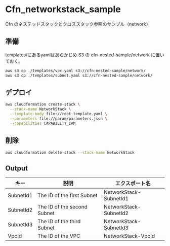 # Cfn_networkstack_sample

Cfn のネステッドスタックとクロススタック参照のサンプル（network）

## 準備

templates/にあるyamlはあらかじめ S3 の cfn-nested-sample/network に置いておく。

```bash
aws s3 cp ./templates/vpc.yaml s3://cfn-nested-sample/network/
aws s3 cp ./templates/subnet.yaml s3://cfn-nested-sample/network/
```

## デプロイ

```bash
aws cloudformation create-stack \
  --stack-name NetworkStack \
  --template-body file://root-template.yaml \
  --parameters file://param/parameters.json \
  --capabilities CAPABILITY_IAM
```

## 削除

```bash
aws cloudformation delete-stack --stack-name NetworkStack
```

## Output

| キー      | 説明                        | エクスポート名         |
| --------- | --------------------------- | ---------------------- |
| SubnetId1 | The ID of the first Subnet  | NetworkStack-SubnetId1 |
| SubnetId2 | The ID of the second Subnet | NetworkStack-SubnetId2 |
| SubnetId3 | The ID of the third Subnet  | NetworkStack-SubnetId3 |
| VpcId     | The ID of the VPC           | NetworkStack-VpcId     |
